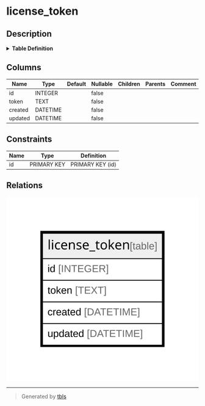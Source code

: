 # license_token

## Description

<details>
<summary><strong>Table Definition</strong></summary>

```sql
CREATE TABLE `license_token` (
`id` INTEGER PRIMARY KEY AUTOINCREMENT NOT NULL
, `token` TEXT NOT NULL
, `created` DATETIME NOT NULL
, `updated` DATETIME NOT NULL
)
```

</details>

## Columns

| Name | Type | Default | Nullable | Children | Parents | Comment |
| ---- | ---- | ------- | -------- | -------- | ------- | ------- |
| id | INTEGER |  | false |  |  |  |
| token | TEXT |  | false |  |  |  |
| created | DATETIME |  | false |  |  |  |
| updated | DATETIME |  | false |  |  |  |

## Constraints

| Name | Type | Definition |
| ---- | ---- | ---------- |
| id | PRIMARY KEY | PRIMARY KEY (id) |

## Relations

![er](license_token.svg)

---

> Generated by [tbls](https://github.com/k1LoW/tbls)
